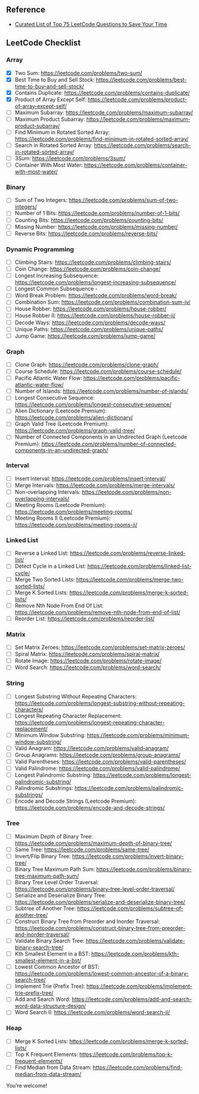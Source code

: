## Reference
- [Curated List of Top 75 LeetCode Questions to Save Your Time](https://www.teamblind.com/post/New-Year-Gift---List-of-Top-75-LeetCode-Questions-to-Save-Your-Time-OaM1orEU)

## LeetCode Checklist
### Array
- [X] Two Sum: https://leetcode.com/problems/two-sum/
- [X] Best Time to Buy and Sell Stock: https://leetcode.com/problems/best-time-to-buy-and-sell-stock/
- [X] Contains Duplicate: https://leetcode.com/problems/contains-duplicate/
- [X] Product of Array Except Self: https://leetcode.com/problems/product-of-array-except-self/
- [ ] Maximum Subarray: https://leetcode.com/problems/maximum-subarray/
- [ ] Maximum Product Subarray: https://leetcode.com/problems/maximum-product-subarray/
- [ ] Find Minimum in Rotated Sorted Array: https://leetcode.com/problems/find-minimum-in-rotated-sorted-array/
- [ ] Search in Rotated Sorted Array: https://leetcode.com/problems/search-in-rotated-sorted-array/
- [ ] 3Sum: https://leetcode.com/problems/3sum/
- [ ] Container With Most Water: https://leetcode.com/problems/container-with-most-water/

### Binary
- [ ] Sum of Two Integers: https://leetcode.com/problems/sum-of-two-integers/
- [ ] Number of 1 Bits: https://leetcode.com/problems/number-of-1-bits/
- [ ] Counting Bits: https://leetcode.com/problems/counting-bits/
- [ ] Missing Number: https://leetcode.com/problems/missing-number/
- [ ] Reverse Bits: https://leetcode.com/problems/reverse-bits/

### Dynamic Programming
- [ ] Climbing Stairs: https://leetcode.com/problems/climbing-stairs/
- [ ] Coin Change: https://leetcode.com/problems/coin-change/
- [ ] Longest Increasing Subsequence: https://leetcode.com/problems/longest-increasing-subsequence/
- [ ] Longest Common Subsequence -
- [ ] Word Break Problem: https://leetcode.com/problems/word-break/
- [ ] Combination Sum: https://leetcode.com/problems/combination-sum-iv/
- [ ] House Robber: https://leetcode.com/problems/house-robber/
- [ ] House Robber II: https://leetcode.com/problems/house-robber-ii/
- [ ] Decode Ways: https://leetcode.com/problems/decode-ways/
- [ ] Unique Paths: https://leetcode.com/problems/unique-paths/
- [ ] Jump Game: https://leetcode.com/problems/jump-game/

### Graph
- [ ] Clone Graph: https://leetcode.com/problems/clone-graph/
- [ ] Course Schedule: https://leetcode.com/problems/course-schedule/
- [ ] Pacific Atlantic Water Flow: https://leetcode.com/problems/pacific-atlantic-water-flow/
- [ ] Number of Islands: https://leetcode.com/problems/number-of-islands/
- [ ] Longest Consecutive Sequence: https://leetcode.com/problems/longest-consecutive-sequence/
- [ ] Alien Dictionary (Leetcode Premium): https://leetcode.com/problems/alien-dictionary/
- [ ] Graph Valid Tree (Leetcode Premium): https://leetcode.com/problems/graph-valid-tree/
- [ ] Number of Connected Components in an Undirected Graph (Leetcode Premium): https://leetcode.com/problems/number-of-connected-components-in-an-undirected-graph/

### Interval
- [ ] Insert Interval: https://leetcode.com/problems/insert-interval/
- [ ] Merge Intervals: https://leetcode.com/problems/merge-intervals/
- [ ] Non-overlapping Intervals: https://leetcode.com/problems/non-overlapping-intervals/
- [ ] Meeting Rooms (Leetcode Premium): https://leetcode.com/problems/meeting-rooms/
- [ ] Meeting Rooms II (Leetcode Premium): https://leetcode.com/problems/meeting-rooms-ii/

### Linked List
- [ ] Reverse a Linked List: https://leetcode.com/problems/reverse-linked-list/
- [ ] Detect Cycle in a Linked List: https://leetcode.com/problems/linked-list-cycle/
- [ ] Merge Two Sorted Lists: https://leetcode.com/problems/merge-two-sorted-lists/
- [ ] Merge K Sorted Lists: https://leetcode.com/problems/merge-k-sorted-lists/
- [ ] Remove Nth Node From End Of List: https://leetcode.com/problems/remove-nth-node-from-end-of-list/
- [ ] Reorder List: https://leetcode.com/problems/reorder-list/

### Matrix

- [ ] Set Matrix Zeroes: https://leetcode.com/problems/set-matrix-zeroes/
- [ ] Spiral Matrix: https://leetcode.com/problems/spiral-matrix/
- [ ] Rotate Image: https://leetcode.com/problems/rotate-image/
- [ ] Word Search: https://leetcode.com/problems/word-search/

### String

- [ ] Longest Substring Without Repeating Characters: https://leetcode.com/problems/longest-substring-without-repeating-characters/
- [ ] Longest Repeating Character Replacement: https://leetcode.com/problems/longest-repeating-character-replacement/
- [ ] Minimum Window Substring: https://leetcode.com/problems/minimum-window-substring/
- [ ] Valid Anagram: https://leetcode.com/problems/valid-anagram/
- [ ] Group Anagrams: https://leetcode.com/problems/group-anagrams/
- [ ] Valid Parentheses: https://leetcode.com/problems/valid-parentheses/
- [ ] Valid Palindrome: https://leetcode.com/problems/valid-palindrome/
- [ ] Longest Palindromic Substring: https://leetcode.com/problems/longest-palindromic-substring/
- [ ] Palindromic Substrings: https://leetcode.com/problems/palindromic-substrings/
- [ ] Encode and Decode Strings (Leetcode Premium): https://leetcode.com/problems/encode-and-decode-strings/

### Tree

- [ ] Maximum Depth of Binary Tree: https://leetcode.com/problems/maximum-depth-of-binary-tree/
- [ ] Same Tree: https://leetcode.com/problems/same-tree/
- [ ] Invert/Flip Binary Tree: https://leetcode.com/problems/invert-binary-tree/
- [ ] Binary Tree Maximum Path Sum: https://leetcode.com/problems/binary-tree-maximum-path-sum/
- [ ] Binary Tree Level Order Traversal: https://leetcode.com/problems/binary-tree-level-order-traversal/
- [ ] Serialize and Deserialize Binary Tree: https://leetcode.com/problems/serialize-and-deserialize-binary-tree/
- [ ] Subtree of Another Tree: https://leetcode.com/problems/subtree-of-another-tree/
- [ ] Construct Binary Tree from Preorder and Inorder Traversal: https://leetcode.com/problems/construct-binary-tree-from-preorder-and-inorder-traversal/
- [ ] Validate Binary Search Tree: https://leetcode.com/problems/validate-binary-search-tree/
- [ ] Kth Smallest Element in a BST: https://leetcode.com/problems/kth-smallest-element-in-a-bst/
- [ ] Lowest Common Ancestor of BST: https://leetcode.com/problems/lowest-common-ancestor-of-a-binary-search-tree/
- [ ] Implement Trie (Prefix Tree): https://leetcode.com/problems/implement-trie-prefix-tree/
- [ ] Add and Search Word: https://leetcode.com/problems/add-and-search-word-data-structure-design/
- [ ] Word Search II: https://leetcode.com/problems/word-search-ii/

### Heap

- [ ] Merge K Sorted Lists: https://leetcode.com/problems/merge-k-sorted-lists/
- [ ] Top K Frequent Elements: https://leetcode.com/problems/top-k-frequent-elements/
- [ ] Find Median from Data Stream: https://leetcode.com/problems/find-median-from-data-stream/

You're welcome!
